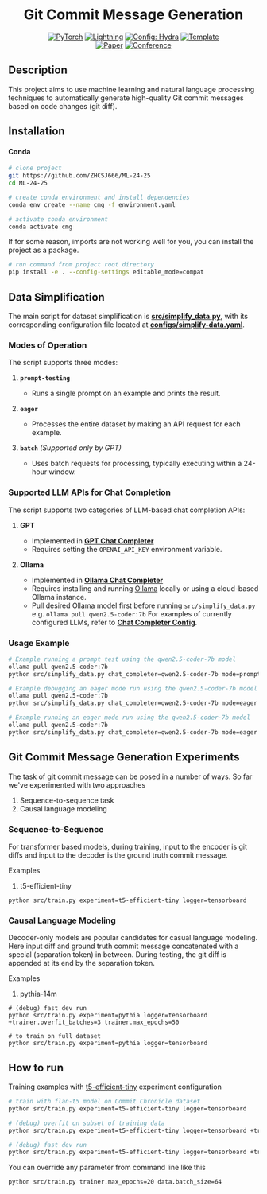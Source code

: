 <!--suppress HtmlDeprecatedAttribute -->
<div align="center">

# Git Commit Message Generation

<a href="https://pytorch.org/get-started/locally/"><img alt="PyTorch" src="https://img.shields.io/badge/PyTorch-ee4c2c?logo=pytorch&logoColor=white"></a>
<a href="https://pytorchlightning.ai/"><img alt="Lightning" src="https://img.shields.io/badge/-Lightning-792ee5?logo=pytorchlightning&logoColor=white"></a>
<a href="https://hydra.cc/"><img alt="Config: Hydra" src="https://img.shields.io/badge/Config-Hydra-89b8cd"></a>
<a href="https://github.com/ashleve/lightning-hydra-template"><img alt="Template" src="https://img.shields.io/badge/-Lightning--Hydra--Template-017F2F?style=flat&logo=github&labelColor=gray"></a><br>
[![Paper](http://img.shields.io/badge/paper-arxiv.1001.2234-B31B1B.svg)](https://www.nature.com/articles/nature14539)
[![Conference](http://img.shields.io/badge/AnyConference-year-4b44ce.svg)](https://papers.nips.cc/paper/2020)

</div>

## Description

This project aims to use machine learning and natural language processing techniques to automatically generate high-quality Git commit messages based on code changes (git diff).

## Installation

#### Conda

```bash
# clone project
git https://github.com/ZHCSJ666/ML-24-25
cd ML-24-25

# create conda environment and install dependencies
conda env create --name cmg -f environment.yaml

# activate conda environment
conda activate cmg
```

If for some reason, imports are not working well for you, you can install the project as a package.

```bash
# run command from project root directory
pip install -e . --config-settings editable_mode=compat
```

## **Data Simplification**

The main script for dataset simplification is **[src/simplify_data.py](src/simplify_data.py)**, with its corresponding configuration file located at **[configs/simplify-data.yaml](configs/simplify-data.yaml)**.

### **Modes of Operation**

The script supports three modes:

1. **`prompt-testing`**  
   - Runs a single prompt on an example and prints the result.
  
2. **`eager`**  
   - Processes the entire dataset by making an API request for each example.
  
3. **`batch`** *(Supported only by GPT)*  
   - Uses batch requests for processing, typically executing within a 24-hour window.

### **Supported LLM APIs for Chat Completion**

The script supports two categories of LLM-based chat completion APIs:

1. **GPT**  
   - Implemented in **[GPT Chat Completer](src/utils/chat_completion/gpt_chat_completer.py)**  
   - Requires setting the `OPENAI_API_KEY` environment variable.
  
2. **Ollama**  
   - Implemented in **[Ollama Chat Completer](src/utils/chat_completion/ollama_chat_completer.py)**  
   - Requires installing and running [Ollama](https://ollama.com/) locally or using a cloud-based Ollama instance.
   - Pull desired Ollama model first before running `src/simplify_data.py` e.g.  `ollama pull qwen2.5-coder:7b`
For examples of currently configured LLMs, refer to **[Chat Completer Config](configs/chat_completer)**.

### **Usage Example**

```bash
# Example running a prompt test using the qwen2.5-coder-7b model
ollama pull qwen2.5-coder:7b
python src/simplify_data.py chat_completer=qwen2.5-coder-7b mode=prompt-testing split=test

# Example debugging an eager mode run using the qwen2.5-coder-7b model
ollama pull qwen2.5-coder:7b
python src/simplify_data.py chat_completer=qwen2.5-coder-7b mode=eager debug_run=True

# Example running an eager mode run using the qwen2.5-coder-7b model
ollama pull qwen2.5-coder:7b
python src/simplify_data.py chat_completer=qwen2.5-coder-7b mode=eager debug_run=False
```

## Git Commit Message Generation Experiments

The task of git commit message can be posed in a number of ways. So far we've experimented with two approaches
1. Sequence-to-sequence task
2. Causal language modeling

### Sequence-to-Sequence

For transformer based models, during training, input to the encoder is git diffs and input to the decoder is the ground
truth commit message.

Examples
1. t5-efficient-tiny
```shell
python src/train.py experiment=t5-efficient-tiny logger=tensorboard
```

### Causal Language Modeling

Decoder-only models are popular candidates for casual language modeling. Here input diff and ground truth commit message 
concatenated with a special (separation token) in between. During testing, the git diff is appended at its end by the
separation token.

Examples
1. pythia-14m
```shell
# (debug) fast dev run
python src/train.py experiment=pythia logger=tensorboard +trainer.overfit_batches=3 trainer.max_epochs=50

# to train on full dataset
python src/train.py experiment=pythia logger=tensorboard
```
## How to run

Training examples with [t5-efficient-tiny](configs/experiment/t5-efficient-tiny.yaml) experiment configuration

```bash
# train with flan-t5 model on Commit Chronicle dataset
python src/train.py experiment=t5-efficient-tiny logger=tensorboard

# (debug) overfit on subset of training data
python src/train.py experiment=t5-efficient-tiny logger=tensorboard +trainer.overfit_batches=3 trainer.max_epochs=50

# (debug) fast dev run
python src/train.py experiment=t5-efficient-tiny logger=tensorboard +trainer.fast_dev_run=True trainer=cpu
```

You can override any parameter from command line like this

```bash
python src/train.py trainer.max_epochs=20 data.batch_size=64
```
